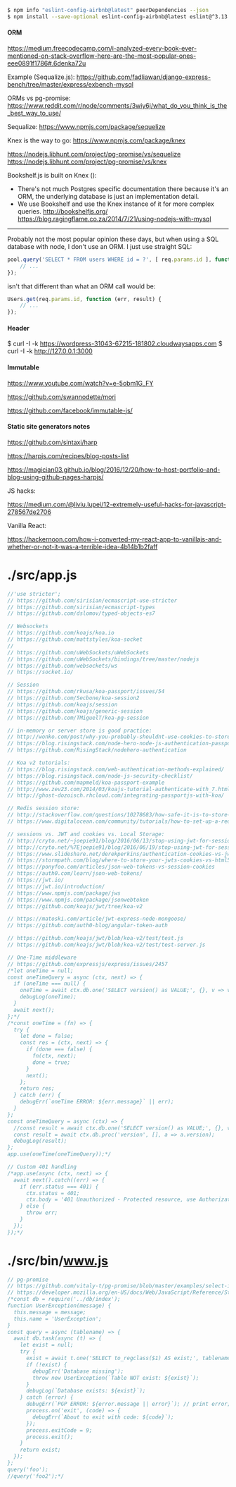 ```bash
$ npm info "eslint-config-airbnb@latest" peerDependencies --json
$ npm install --save-optional eslint-config-airbnb@latest eslint@^3.13.0 eslint-plugin-jsx-a11y@^3.0.2 eslint-plugin-import@^2.2.0 eslint-plugin-react@^6.9.0
```

#### ORM

https://medium.freecodecamp.com/i-analyzed-every-book-ever-mentioned-on-stack-overflow-here-are-the-most-popular-ones-eee0891f1786#.6denka72u

Example (Sequalize.js):
https://github.com/fadliawan/django-express-bench/tree/master/express/exbench-mysql

ORMs vs pg-promise:
https://www.reddit.com/r/node/comments/3wiy6j/what_do_you_think_is_the_best_way_to_use/

Sequalize:
https://www.npmjs.com/package/sequelize

Knex is the way to go:
https://www.npmjs.com/package/knex

https://nodejs.libhunt.com/project/pg-promise/vs/sequelize
https://nodejs.libhunt.com/project/pg-promise/vs/knex

Bookshelf.js is built on Knex ():
- There's not much Postgres specific documentation there because it's an ORM,
the underlying database is just an implementation detail.
- We use Bookshelf and use the Knex instance of it for more complex queries.
http://bookshelfjs.org/
https://blog.ragingflame.co.za/2014/7/21/using-nodejs-with-mysql

----

Probably not the most popular opinion these days,
but when using a SQL database with node,
I don't use an ORM. I just use straight SQL:

```js
pool.query('SELECT * FROM users WHERE id = ?', [ req.params.id ], function (err, result) {
    // ...
});
```

isn't that different than what an ORM call would be:

```js
Users.get(req.params.id, function (err, result) {
    // ...
});
```

#### Header

$ curl -I -k https://wordpress-31043-67215-181802.cloudwaysapps.com
$ curl -I -k http://127.0.0.1:3000

#### Immutable

https://www.youtube.com/watch?v=e-5obm1G_FY

https://github.com/swannodette/mori

https://github.com/facebook/immutable-js/

#### Static site generators notes

https://github.com/sintaxi/harp

https://harpjs.com/recipes/blog-posts-list

https://magician03.github.io/blog/2016/12/20/how-to-host-portfolio-and-blog-using-github-pages-harpjs/

JS hacks:

https://medium.com/@liviu.lupei/12-extremely-useful-hacks-for-javascript-278567de2706

Vanilla React:

https://hackernoon.com/how-i-converted-my-react-app-to-vanillajs-and-whether-or-not-it-was-a-terrible-idea-4b14b1b2faff

# ./src/app.js

```js
//'use stricter';
// https://github.com/sirisian/ecmascript-use-stricter
// https://github.com/sirisian/ecmascript-types
// https://github.com/dslomov/typed-objects-es7

// Websockets
// https://github.com/koajs/koa.io
// https://github.com/mattstyles/koa-socket
//
// https://github.com/uWebSockets/uWebSockets
// https://github.com/uWebSockets/bindings/tree/master/nodejs
// https://github.com/websockets/ws
// https://socket.io/

// Session
// https://github.com/rkusa/koa-passport/issues/54
// https://github.com/Secbone/koa-session2
// https://github.com/koajs/session
// https://github.com/koajs/generic-session
// https://github.com/TMiguelT/koa-pg-session

// in-memory or server store is good practice:
// http://wonko.com/post/why-you-probably-shouldnt-use-cookies-to-store-session-data
// https://blog.risingstack.com/node-hero-node-js-authentication-passport-js/
// https://github.com/RisingStack/nodehero-authentication

// Koa v2 tutorials:
// https://blog.risingstack.com/web-authentication-methods-explained/
// https://blog.risingstack.com/node-js-security-checklist/
// https://github.com/mapmeld/koa-passport-example
// http://www.zev23.com/2014/03/koajs-tutorial-authenticate-with_7.html
// http://ghost-dozoisch.rhcloud.com/integrating-passportjs-with-koa/

// Redis session store:
// http://stackoverflow.com/questions/10278683/how-safe-it-is-to-store-session-with-redis
// https://www.digitalocean.com/community/tutorials/how-to-set-up-a-redis-server-as-a-session-handler-for-php-on-ubuntu-14-04

// sessions vs. JWT and cookies vs. Local Storage:
// http://cryto.net/~joepie91/blog/2016/06/13/stop-using-jwt-for-sessions/
// http://cryto.net/%7Ejoepie91/blog/2016/06/19/stop-using-jwt-for-sessions-part-2-why-your-solution-doesnt-work/
// https://www.slideshare.net/derekperkins/authentication-cookies-vs-jwts-and-why-youre-doing-it-wrong
// https://stormpath.com/blog/where-to-store-your-jwts-cookies-vs-html5-web-storage
// https://ponyfoo.com/articles/json-web-tokens-vs-session-cookies
// https://auth0.com/learn/json-web-tokens/
// https://jwt.io/
// https://jwt.io/introduction/
// https://www.npmjs.com/package/jws
// https://www.npmjs.com/package/jsonwebtoken
// https://github.com/koajs/jwt/tree/koa-v2

// https://matoski.com/article/jwt-express-node-mongoose/
// https://github.com/auth0-blog/angular-token-auth

// https://github.com/koajs/jwt/blob/koa-v2/test/test.js
// https://github.com/koajs/jwt/blob/koa-v2/test/test-server.js

// One-Time middleware
// https://github.com/expressjs/express/issues/2457
/*let oneTime = null;
const oneTimeQuery = async (ctx, next) => {
  if (oneTime === null) {
    oneTime = await ctx.db.one('SELECT version() as VALUE;', {}, v => v.value);
    debugLog(oneTime);
  }
  await next();
};*/
/*const oneTime = (fn) => {
  try {
    let done = false;
    const res = (ctx, next) => {
      if (done === false) {
        fn(ctx, next);
        done = true;
      }
      next();
    };
    return res;
  } catch (err) {
    debugErr(`oneTime ERROR: ${err.message}` || err);
  }
};
const oneTimeQuery = async (ctx) => {
  //const result = await ctx.db.one('SELECT version() as VALUE;', {}, v => v.value);
  const result = await ctx.db.proc('version', [], a => a.version);
  debugLog(result);
};
app.use(oneTime(oneTimeQuery));*/

// Custom 401 handling
/*app.use(async (ctx, next) => {
  await next().catch((err) => {
    if (err.status === 401) {
      ctx.status = 401;
      ctx.body = '401 Unauthorized - Protected resource, use Authorization header to get access\n';
    } else {
      throw err;
    }
  });
});*/
```

# ./src/bin/www.js

```js
// pg-promise
// https://github.com/vitaly-t/pg-promise/blob/master/examples/select-insert.md
// https://developer.mozilla.org/en-US/docs/Web/JavaScript/Reference/Statements/throw#Throw_an_object
/*const db = require('../db/index');
function UserException(message) {
  this.message = message;
  this.name = 'UserException';
}
const query = async (tablename) => {
  await db.task(async (t) => {
    let exist = null;
    try {
      exist = await t.one('SELECT to_regclass($1) AS exist;', tablename, a => !!a.exist);
      if (!exist) {
        debugErr('Database missing');
        throw new UserException(`Table NOT exist: ${exist}`);
      }
      debugLog(`Database exists: ${exist}`);
    } catch (error) {
      debugErr(`PGP ERROR: ${error.message || error}`); // print error;
      process.on('exit', (code) => {
        debugErr(`About to exit with code: ${code}`);
      });
      process.exitCode = 9;
      process.exit();
    }
    return exist;
  });
};
query('foo');
//query('foo2');*/
```
